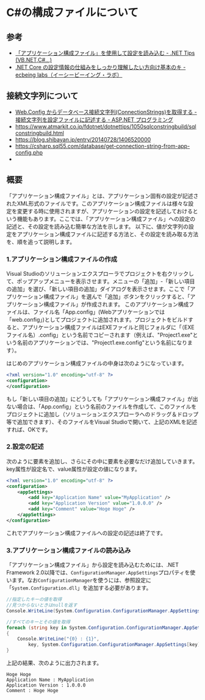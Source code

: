 # C#の構成ファイルについて
## 参考
- [「アプリケーション構成ファイル」を使用して設定を読み込む - .NET Tips (VB.NET,C#...)](https://dobon.net/vb/dotnet/programing/appconfigfile.html)
- [.NET Core の設定情報の仕組みをしっかり理解したい方向け基本のキ - ecbeing labs（イーシービーイング・ラボ）](https://blog.ecbeing.tech/entry/2020/03/16/114500)

## 接続文字列について
- [Web.Config からデータベース接続文字列(ConnectionStrings)を取得する - 接続文字列を設定ファイルに記述する - ASP.NET プログラミング](https://www.ipentec.com/document/csharp-get-connection-string-from-web-config)
- https://www.atmarkit.co.jp/fdotnet/dotnettips/1050sqlconstringbuild/sqlconstringbuild.html
- https://blog.shibayan.jp/entry/20140728/1406520000
- https://csharp.sql55.com/database/get-connection-string-from-app-config.php
- 

## 概要
「アプリケーション構成ファイル」とは、アプリケーション固有の設定が記述されたXML形式のファイルです。このアプリケーション構成ファイルは様々な設定を変更する時に使用されますが、アプリケーションの設定を記述しておけるという機能もあります。ここでは、「アプリケーション構成ファイル」への設定の記述と、その設定を読み込む簡単な方法を示します。
以下に、値が文字列の設定をアプリケーション構成ファイルに記述する方法と、その設定を読み取る方法を、順を追って説明します。

### 1.アプリケーション構成ファイルの作成
Visual Studioのソリューションエクスプローラでプロジェクトを右クリックして、ポップアップメニューを表示させます。メニューの「追加」-「新しい項目の追加」を選び、「新しい項目の追加」ダイアログを表示させます。ここで「アプリケーション構成ファイル」を選んで「追加」ボタンをクリックすると、「アプリケーション構成ファイル」が作成されます。
このアプリケーション構成ファイルは、ファイル名「App.config」(Webアプリケーションでは「web.config」)としてプロジェクトに追加されます。プロジェクトをビルドすると、アプリケーション構成ファイルはEXEファイルと同じフォルダに「（EXEファイル名）.config」という名前でコピーされます（例えば、"Project1.exe"という名前のアプリケーションでは、"Project1.exe.config"という名前になります）。

はじめのアプリケーション構成ファイルの中身は次のようになっています。
``` xml
<?xml version="1.0" encoding="utf-8" ?>
<configuration>
</configuration>
```

もし「新しい項目の追加」にどうしても「アプリケーション構成ファイル」が出ない場合は、「App.config」という名前のファイルを作成して、このファイルをプロジェクトに追加し（ソリューションエクスプローラへのドラッグ＆ドロップ等で追加できます）、そのファイルをVisual Studioで開いて、上記のXMLを記述すれば、OKです。

### 2.設定の記述

次のように<appSettings>要素を追加し、さらにその中に<add>要素を必要なだけ追加していきます。key属性が設定名で、value属性が設定の値になります。

``` xml
<?xml version="1.0" encoding="utf-8" ?>
<configuration>
    <appSettings>
        <add key="Application Name" value="MyApplication" />
        <add key="Application Version" value="1.0.0.0" />
        <add key="Comment" value="Hoge Hoge" />
    </appSettings>
</configuration>
```
これでアプリケーション構成ファイルへの設定の記述は終了です。

### 3.アプリケーション構成ファイルの読み込み

「アプリケーション構成ファイル」から設定を読み込むためには、.NET Framework 2.0以降では、`ConfigurationManager.AppSettings`プロパティを使います。なお`ConfigurationManager`を使うには、参照設定に「`System.Configuration.dll`」を追加する必要があります。

``` cs
//指定したキーの値を取得
//見つからないときはnullを返す
Console.WriteLine(System.Configuration.ConfigurationManager.AppSettings["Comment"]);

//すべてのキーとその値を取得
foreach (string key in System.Configuration.ConfigurationManager.AppSettings.AllKeys)
{
    Console.WriteLine("{0} : {1}",
        key, System.Configuration.ConfigurationManager.AppSettings[key]);
}
```

上記の結果、次のように出力されます。

```
Hoge Hoge
Application Name : MyApplication
Application Version : 1.0.0.0
Comment : Hoge Hoge
```
